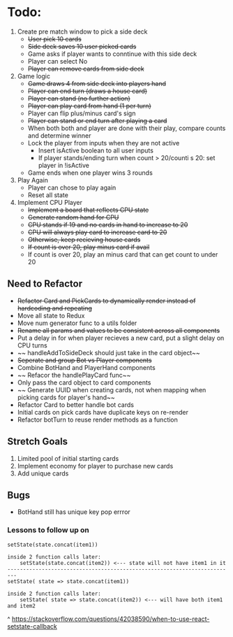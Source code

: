 # Todo:
1. Create pre match window to pick a side deck
    * ~~User pick 10 cards~~
    * ~~Side deck saves 10 user picked cards~~
    * Game asks if player wants to conntinue with this side deck
    * Player can select No
    * ~~Player can remove cards from side deck~~
2. Game logic
    * ~~Game draws 4 from side deck into players hand~~
    * ~~Player can end turn (draws a house card)~~
    * ~~Player can stand (no further action)~~
    * ~~Player can play card from hand (1 per turn)~~
    * Player can flip plus/minus card's sign
    * ~~Player can stand or end turn after playing a card~~
    * When both both and player are done with their play,       compare counts and determine winner 
    * Lock the player from inputs when they are not active
        * Insert isActive boolean to all user inputs
        * If player stands/ending turn when count > 20/counti s 20: set player in !isActive
    * Game ends when one player wins 3 rounds
3.  Play Again
    * Player can chose to play again
    * Reset all state
4. Implement CPU Player
    * ~~Implement a board that reflects CPU state~~
    * ~~Generate random hand for CPU~~
    * ~~CPU stands if 19 and no cards in hand to increase to 20~~
    * ~~CPU will always play card to increase card to 20~~
    * ~~Otherwise, keep recieving house cards~~
    * ~~If count is over 20, play minus card if avail~~
    * If count is over 20, play an minus card that can get count to under 20

## Need to Refactor
* ~~Refactor Card and PickCards to dynamically render instead of hardcoding and repeating~~
* Move all state to Redux
* Move num generator func to a utils folder
* ~~Rename all params and values to be consistent across all components~~
* Put a delay in for when player recieves a new card, put a slight delay on CPU turns 
* ~~ handleAddToSideDeck should just take in the card object~~ 
* ~~Seperate and group Bot vs Player components~~ 
* Combine BotHand and PlayerHand components
* ~~ Refacor the handlePlayCard func~~ 
* Only pass the card object to card components
* ~~ Generate UUID when creating cards, not when mapping when picking cards for player's hand~~ 
* Refactor Card to better handle bot cards
* Initial cards on pick cards have duplicate keys on re-render
* Refactor botTurn to reuse render methods as a function
    

## Stretch Goals
1. Limited pool of initial starting cards
2. Implement economy for player to purchase new cards
3. Add unique cards

## Bugs
* BotHand still has unique key pop errror

### Lessons to follow up on
```
setState(state.concat(item1))

inside 2 function calls later:
    setState(state.concat(item2)) <--- state will not have item1 in it
-------------------------------------------------------------------------
setState( state => state.concat(item1))

inside 2 function calls later:
    setState( state => state.concat(item2)) <--- will have both item1 and item2
```
^
https://stackoverflow.com/questions/42038590/when-to-use-react-setstate-callback